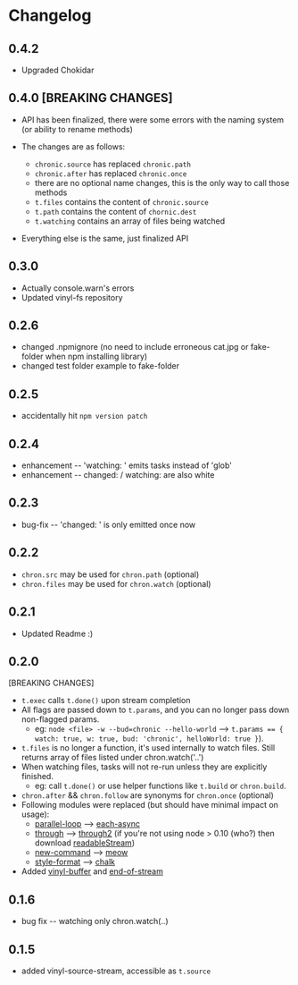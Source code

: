 # Changelog

## 0.4.2

* Upgraded Chokidar

## 0.4.0 [BREAKING CHANGES]

  * API has been finalized, there were some errors with the naming system (or ability to rename methods)
  * The changes are as follows:
    -  `chronic.source` has replaced `chronic.path`
    -  `chronic.after` has replaced `chronic.once`
    -  there are no optional name changes, this is the only way to call those methods
    -  `t.files` contains the content of `chronic.source`
    -  `t.path` contains the content of `chornic.dest`
    -  `t.watching` contains an array of files being watched

  * Everything else is the same, just finalized API

## 0.3.0

* Actually console.warn's errors
* Updated vinyl-fs repository

## 0.2.6

* changed .npmignore (no need to include erroneous cat.jpg or fake-folder when npm installing library)
* changed test folder example to fake-folder

## 0.2.5

* accidentally hit `npm version patch`

## 0.2.4

* enhancement  -- 'watching: ' emits tasks instead of 'glob'
* enhancement -- changed: / watching: are also white

## 0.2.3

* bug-fix  -- 'changed: ' is only emitted once now

## 0.2.2

* `chron.src` may be used for `chron.path` (optional)
* `chron.files` may be used for `chron.watch` (optional)

## 0.2.1

* Updated Readme :)

## 0.2.0 

[BREAKING CHANGES]

* `t.exec` calls `t.done()` upon stream completion
* All flags are passed down to `t.params`, and you can no longer pass down non-flagged params. 
    - eg: `node <file> -w --bud=chronic --hello-world` --> `t.params == { watch: true, w: true, bud: 'chronic', helloWorld: true }`). 
* `t.files` is no longer a function, it's used internally to watch files. Still returns array of files listed under chron.watch('..')
* When watching files, tasks will not re-run unless they are explicitly finished. 
    - eg: call `t.done()` or use helper functions like `t.build` or `chron.build`.
* `chron.after` && `chron.follow` are synonyms for `chron.once` (optional)
* Following modules were replaced (but should have minimal impact on usage):
    - [parallel-loop](https://www.npmjs.com/package/parallel-loop) --> [each-async](https://www.npmjs.com/package/each-async)
    - [through](https://www.npmjs.com/package/through) --> [through2](https://www.npmjs.com/package/through2) (if you're not using node > 0.10 (who?) then download [readableStream](https://www.npmjs.com/package/readable-stream))
    - [new-command](https://www.npmjs.com/package/new-command) --> [meow](https://www.npmjs.com/package/meow)
    - [style-format](https://www.npmjs.com/package/style-format) --> [chalk](https://www.npmjs.com/package/chalk)
* Added [vinyl-buffer](https://www.npmjs.com/package/vinyl-buffer) and [end-of-stream](https://www.npmjs.com/package/end-of-stream)


## 0.1.6

* bug fix -- watching only chron.watch(..)

## 0.1.5

* added vinyl-source-stream, accessible as `t.source`
